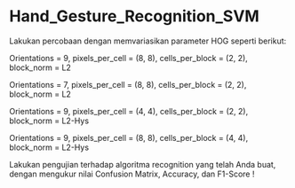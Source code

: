 # Hand_Gesture_Recognition_SVM

Lakukan percobaan dengan memvariasikan parameter HOG seperti berikut:

Orientations = 9, pixels_per_cell = (8, 8), cells_per_block = (2, 2), block_norm = L2

Orientations = 7, pixels_per_cell = (8, 8), cells_per_block = (2, 2), block_norm = L2

Orientations = 9, pixels_per_cell = (4, 4), cells_per_block = (2, 2), block_norm = L2-Hys

Orientations = 9, pixels_per_cell = (8, 8), cells_per_block = (4, 4), block_norm = L2-Hys

Lakukan pengujian terhadap algoritma recognition yang telah Anda buat, dengan mengukur nilai Confusion Matrix, Accuracy, dan F1-Score !

